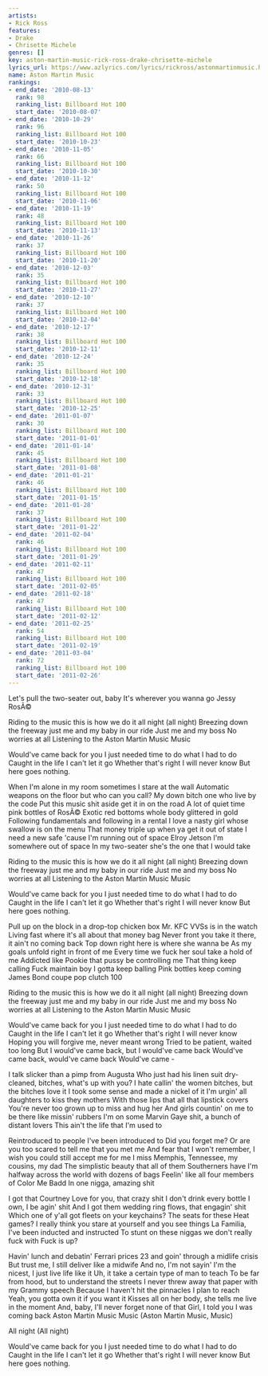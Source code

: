```yaml
---
artists:
- Rick Ross
features:
- Drake
- Chrisette Michele
genres: []
key: aston-martin-music-rick-ross-drake-chrisette-michele
lyrics_url: https://www.azlyrics.com/lyrics/rickross/astonmartinmusic.html
name: Aston Martin Music
rankings:
- end_date: '2010-08-13'
  rank: 98
  ranking_list: Billboard Hot 100
  start_date: '2010-08-07'
- end_date: '2010-10-29'
  rank: 96
  ranking_list: Billboard Hot 100
  start_date: '2010-10-23'
- end_date: '2010-11-05'
  rank: 66
  ranking_list: Billboard Hot 100
  start_date: '2010-10-30'
- end_date: '2010-11-12'
  rank: 50
  ranking_list: Billboard Hot 100
  start_date: '2010-11-06'
- end_date: '2010-11-19'
  rank: 48
  ranking_list: Billboard Hot 100
  start_date: '2010-11-13'
- end_date: '2010-11-26'
  rank: 37
  ranking_list: Billboard Hot 100
  start_date: '2010-11-20'
- end_date: '2010-12-03'
  rank: 35
  ranking_list: Billboard Hot 100
  start_date: '2010-11-27'
- end_date: '2010-12-10'
  rank: 37
  ranking_list: Billboard Hot 100
  start_date: '2010-12-04'
- end_date: '2010-12-17'
  rank: 38
  ranking_list: Billboard Hot 100
  start_date: '2010-12-11'
- end_date: '2010-12-24'
  rank: 35
  ranking_list: Billboard Hot 100
  start_date: '2010-12-18'
- end_date: '2010-12-31'
  rank: 33
  ranking_list: Billboard Hot 100
  start_date: '2010-12-25'
- end_date: '2011-01-07'
  rank: 30
  ranking_list: Billboard Hot 100
  start_date: '2011-01-01'
- end_date: '2011-01-14'
  rank: 45
  ranking_list: Billboard Hot 100
  start_date: '2011-01-08'
- end_date: '2011-01-21'
  rank: 46
  ranking_list: Billboard Hot 100
  start_date: '2011-01-15'
- end_date: '2011-01-28'
  rank: 37
  ranking_list: Billboard Hot 100
  start_date: '2011-01-22'
- end_date: '2011-02-04'
  rank: 46
  ranking_list: Billboard Hot 100
  start_date: '2011-01-29'
- end_date: '2011-02-11'
  rank: 47
  ranking_list: Billboard Hot 100
  start_date: '2011-02-05'
- end_date: '2011-02-18'
  rank: 47
  ranking_list: Billboard Hot 100
  start_date: '2011-02-12'
- end_date: '2011-02-25'
  rank: 54
  ranking_list: Billboard Hot 100
  start_date: '2011-02-19'
- end_date: '2011-03-04'
  rank: 72
  ranking_list: Billboard Hot 100
  start_date: '2011-02-26'
---
```


Let's pull the two-seater out, baby
It's wherever you wanna go
Jessy
RosÃ©


Riding to the music this is how we do it all night (all night)
Breezing down the freeway just me and my baby in our ride
Just me and my boss
No worries at all
Listening to the Aston Martin Music Music


Would've came back for you
I just needed time to do what I had to do
Caught in the life I can't let it go
Whether that's right I will never know
But here goes nothing.


When I'm alone in my room sometimes I stare at the wall
Automatic weapons on the floor but who can you call?
My down bitch one who live by the code
Put this music shit aside get it in on the road
A lot of quiet time pink bottles of RosÃ©
Exotic red bottoms whole body glittered in gold
Following fundamentals and following in a rental
I love a nasty girl whose swallow is on the menu
That money triple up when ya get it out of state
I need a new safe 'cause I'm running out of space
Elroy Jetson I'm somewhere out of space
In my two-seater she's the one that I would take


Riding to the music this is how we do it all night (all night)
Breezing down the freeway just me and my baby in our ride
Just me and my boss
No worries at all
Listening to the Aston Martin Music Music


Would've came back for you
I just needed time to do what I had to do
Caught in the life I can't let it go
Whether that's right I will never know
But here goes nothing.


Pull up on the block in a drop-top chicken box
Mr. KFC VVSs is in the watch
Living fast where it's all about that money bag
Never front you take it there, it ain't no coming back
Top down right here is where she wanna be
As my goals unfold right in front of me
Every time we fuck her soul take a hold of me
Addicted like Pookie that pussy be controlling me
That thing keep calling
Fuck maintain boy I gotta keep balling
Pink bottles keep coming
James Bond coupe pop clutch 100


Riding to the music this is how we do it all night (all night)
Breezing down the freeway just me and my baby in our ride
Just me and my boss
No worries at all
Listening to the Aston Martin Music Music


Would've came back for you
I just needed time to do what I had to do
Caught in the life I can't let it go
Whether that's right I will never know
Hoping you will forgive me, never meant wrong
Tried to be patient, waited too long
But I would've came back, but I would've came back
Would've came back, would've came back
Would've came -

I talk slicker than a pimp from Augusta
Who just had his linen suit dry-cleaned, bitches, what's up with you?
I hate callin' the women bitches, but the bitches love it
I took some sense and made a nickel of it
I'm urgin' all daughters to kiss they mothers
With those lips that all that lipstick covers
You're never too grown up to miss and hug her
And girls countin' on me to be there like missin' rubbers
I'm on some Marvin Gaye shit, a bunch of distant lovers
This ain't the life that I'm used to

Reintroduced to people I've been introduced to
Did you forget me? Or are you too scared to tell me that you met me
And fear that I won't remember, I wish you could still accept me for me
I miss Memphis, Tennessee, my cousins, my dad
The simplistic beauty that all of them Southerners have
I'm halfway across the world with dozens of bags
Feelin' like all four members of Color Me Badd
In one nigga, amazing shit

I got that Courtney Love for you, that crazy shit
I don't drink every bottle I own, I be agin' shit
And I got them wedding ring flows, that engagin' shit
Which one of y'all got fleets on your keychains? The seats for these Heat games?
I really think you stare at yourself and you see things
La Familia, I've been inducted and instructed
To stunt on these niggas we don't really fuck with
Fuck is up?

Havin' lunch and debatin' Ferrari prices
23 and goin' through a midlife crisis
But trust me, I still deliver like a midwife
And no, I'm not sayin' I'm the nicest, I just live life like it
Uh, it take a certain type of man to teach
To be far from hood, but to understand the streets
I never threw away that paper with my Grammy speech
Because I haven't hit the pinnacles I plan to reach
Yeah, you gotta own it if you want it
Kisses all on her body, she tells me live in the moment
And, baby, I'll never forget none of that
Girl, I told you I was coming back
Aston Martin Music Music (Aston Martin Music, Music)

All night (All night)


Would've came back for you
I just needed time to do what I had to do
Caught in the life I can't let it go
Whether that's right I will never know
But here goes nothing.



